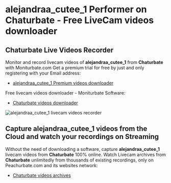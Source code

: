 # alejandraa_cutee_1 Performer on Chaturbate - Free LiveCam videos downloader

## Chaturbate Live Videos Recorder

Monitor and record livecam videos of **alejandraa_cutee_1** from **Chaturbate** with Moniturbate.com
Get a premium trial for free by just and only registering with your Email address:
* [alejandraa_cutee_1 Premium videos downloader](https://moniturbate.com/request-demo-licence-key.html)

Free livecam videos downloader - Moniturbate Software:
* [Chaturbate videos downloader](https://moniturbate.com/moniturbate-download-software.html)

![alejandraa_cutee_1 livecam videos recorder](https://peachurnet.com/templates/moniturbate-software.png)


## Capture alejandraa_cutee_1 videos from the Cloud and watch your recordings on Streaming

Without the need of downloading a software, capture **alejandraa_cutee_1** livecam videos from **Chaturbate** 100% online.
Watch Livecam archives from **Chaturbate** unlimitedly from thousands of existing recordings, only on Peachurbate.com and its websites network:
* [Chaturbate videos archives](https://peachurnet.com/)